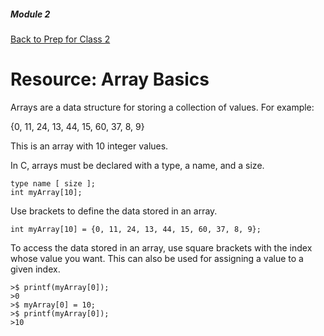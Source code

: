 ##### Module 2
[Back to Prep for Class 2](../../class2-prep)
# Resource: Array Basics

Arrays are a data structure for storing a collection of values. For example:

{0, 11, 24, 13, 44, 15, 60, 37, 8, 9}

This is an array with 10 integer values.

In C, arrays must be declared with a type, a name, and a size.

```
type name [ size ];
int myArray[10];
```

Use brackets to define the data stored in an array.

```
int myArray[10] = {0, 11, 24, 13, 44, 15, 60, 37, 8, 9};
```

To access the data stored in an array, use square brackets with the index whose value you want. This can also be used for assigning a value to a given index.

```
>$ printf(myArray[0]);
>0
>$ myArray[0] = 10;
>$ printf(myArray[0]);
>10
```
